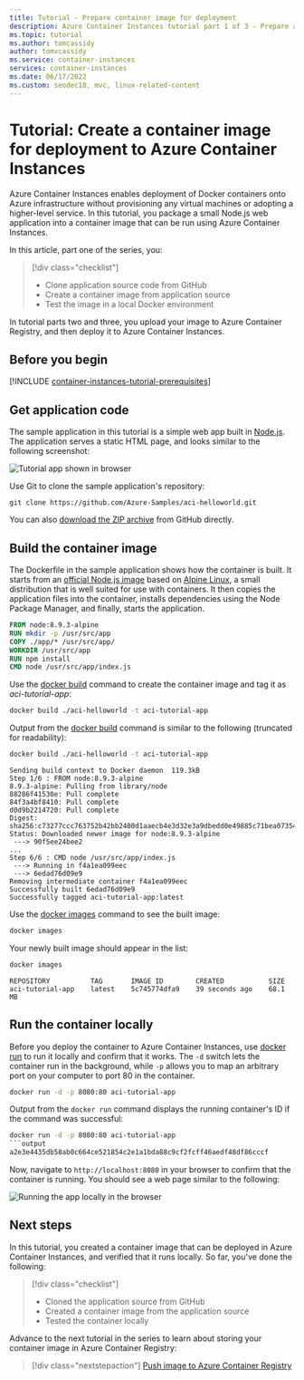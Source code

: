 ```yaml
---
title: Tutorial - Prepare container image for deployment
description: Azure Container Instances tutorial part 1 of 3 - Prepare an app in a container image for deployment to Azure Container Instances
ms.topic: tutorial
ms.author: tomcassidy
author: tomvcassidy
ms.service: container-instances
services: container-instances
ms.date: 06/17/2022
ms.custom: seodec18, mvc, linux-related-content
---
```


# Tutorial: Create a container image for deployment to Azure Container Instances

Azure Container Instances enables deployment of Docker containers onto Azure infrastructure without provisioning any virtual machines or adopting a higher-level service. In this tutorial, you package a small Node.js web application into a container image that can be run using Azure Container Instances.

In this article, part one of the series, you:

> [!div class="checklist"]
> * Clone application source code from GitHub
> * Create a container image from application source
> * Test the image in a local Docker environment

In tutorial parts two and three, you upload your image to Azure Container Registry, and then deploy it to Azure Container Instances.

## Before you begin

[!INCLUDE [container-instances-tutorial-prerequisites](../../includes/container-instances-tutorial-prerequisites.md)]

## Get application code

The sample application in this tutorial is a simple web app built in [Node.js][nodejs]. The application serves a static HTML page, and looks similar to the following screenshot:

![Tutorial app shown in browser][aci-tutorial-app]

Use Git to clone the sample application's repository:

```git
git clone https://github.com/Azure-Samples/aci-helloworld.git
```

You can also [download the ZIP archive][aci-helloworld-zip] from GitHub directly.

## Build the container image

The Dockerfile in the sample application shows how the container is built. It starts from an [official Node.js image][docker-hub-nodeimage] based on [Alpine Linux][alpine-linux], a small distribution that is well suited for use with containers. It then copies the application files into the container, installs dependencies using the Node Package Manager, and finally, starts the application.

```Dockerfile
FROM node:8.9.3-alpine
RUN mkdir -p /usr/src/app
COPY ./app/* /usr/src/app/
WORKDIR /usr/src/app
RUN npm install
CMD node /usr/src/app/index.js
```

Use the [docker build][docker-build] command to create the container image and tag it as *aci-tutorial-app*:

```bash
docker build ./aci-helloworld -t aci-tutorial-app
```

Output from the [docker build][docker-build] command is similar to the following (truncated for readability):

```bash
docker build ./aci-helloworld -t aci-tutorial-app
```
```output
Sending build context to Docker daemon  119.3kB
Step 1/6 : FROM node:8.9.3-alpine
8.9.3-alpine: Pulling from library/node
88286f41530e: Pull complete
84f3a4bf8410: Pull complete
d0d9b2214720: Pull complete
Digest: sha256:c73277ccc763752b42bb2400d1aaecb4e3d32e3a9dbedd0e49885c71bea07354
Status: Downloaded newer image for node:8.9.3-alpine
 ---> 90f5ee24bee2
...
Step 6/6 : CMD node /usr/src/app/index.js
 ---> Running in f4a1ea099eec
 ---> 6edad76d09e9
Removing intermediate container f4a1ea099eec
Successfully built 6edad76d09e9
Successfully tagged aci-tutorial-app:latest
```

Use the [docker images][docker-images] command to see the built image:

```bash
docker images
```

Your newly built image should appear in the list:

```bash
docker images
```
```output
REPOSITORY          TAG       IMAGE ID        CREATED           SIZE
aci-tutorial-app    latest    5c745774dfa9    39 seconds ago    68.1 MB
```

## Run the container locally

Before you deploy the container to Azure Container Instances, use [docker run][docker-run] to run it locally and confirm that it works. The `-d` switch lets the container run in the background, while `-p` allows you to map an arbitrary port on your computer to port 80 in the container.

```bash
docker run -d -p 8080:80 aci-tutorial-app
```

Output from the `docker run` command displays the running container's ID if the command was successful:

```bash
docker run -d -p 8080:80 aci-tutorial-app
```output
a2e3e4435db58ab0c664ce521854c2e1a1bda88c9cf2fcff46aedf48df86cccf
```

Now, navigate to `http://localhost:8080` in your browser to confirm that the container is running. You should see a web page similar to the following:

![Running the app locally in the browser][aci-tutorial-app-local]

## Next steps

In this tutorial, you created a container image that can be deployed in Azure Container Instances, and verified that it runs locally. So far, you've done the following:

> [!div class="checklist"]
> * Cloned the application source from GitHub
> * Created a container image from the application source
> * Tested the container locally

Advance to the next tutorial in the series to learn about storing your container image in Azure Container Registry:

> [!div class="nextstepaction"]
> [Push image to Azure Container Registry](container-instances-tutorial-prepare-acr.md)

<!--- IMAGES --->
[aci-tutorial-app]:./media/container-instances-quickstart/aci-app-browser.png
[aci-tutorial-app-local]: ./media/container-instances-tutorial-prepare-app/aci-app-browser-local.png

<!-- LINKS - External -->
[aci-helloworld-zip]: https://github.com/Azure-Samples/aci-helloworld/archive/master.zip
[alpine-linux]: https://alpinelinux.org/
[docker-build]: https://docs.docker.com/engine/reference/commandline/build/
[docker-get-started]: https://docs.docker.com/get-started/
[docker-hub-nodeimage]: https://store.docker.com/images/node
[docker-images]: https://docs.docker.com/engine/reference/commandline/images/
[docker-linux]: https://docs.docker.com/engine/installation/#supported-platforms
[docker-login]: https://docs.docker.com/engine/reference/commandline/login/
[docker-mac]: https://docs.docker.com/docker-for-mac/
[docker-push]: https://docs.docker.com/engine/reference/commandline/push/
[docker-run]: https://docs.docker.com/engine/reference/commandline/run/
[docker-tag]: https://docs.docker.com/engine/reference/commandline/tag/
[docker-windows]: https://docs.docker.com/docker-for-windows/
[nodejs]: https://nodejs.org

<!-- LINKS - Internal -->
[azure-cli-install]: /cli/azure/install-azure-cli
